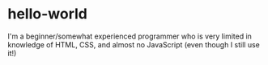 # hello-world

I'm a beginner/somewhat experienced programmer who is very limited in knowledge of HTML, CSS, and almost no JavaScript (even though I still use it!)
